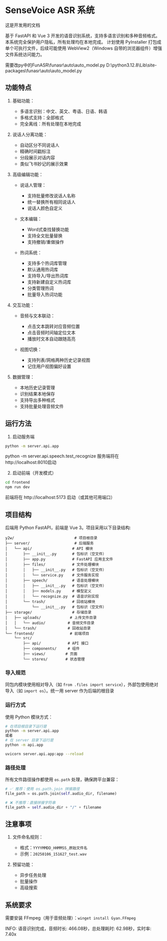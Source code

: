 # SenseVoice ASR 系统
这是开发用的文档

基于 FastAPI 和 Vue 3 开发的语音识别系统，支持多语言识别和多种音频格式。
本系统完全保护用户隐私，所有处理均在本地完成。
计划使用 PyInstaller 打包成单个可执行文件，后续可能使用 WebView2（Windows 自带的浏览器组件）增强文件系统访问能力。





需要改py中的FunASR\funasr\auto\auto_model.py
D:\python3.12.8\Lib\site-packages\funasr\auto\auto_model.py




## 功能特点

1. 基础功能：
   - 多语言识别：中文、英文、粤语、日语、韩语
   - 多格式支持：全部格式
   - 完全离线：所有处理在本地完成

2. 说话人分离功能：
   - 自动区分不同说话人
   - 精确时间戳标注
   - 分段展示对话内容
   - 类似飞书妙记的展示效果

3. 高级编辑功能：
   - 说话人管理：
     * 支持批量修改说话人名称
     * 统一替换所有相同说话人
     * 说话人颜色自定义
   
   - 文本编辑：
     * Word式查找替换功能
     * 支持全文批量替换
     * 支持撤销/重做操作
   
   - 热词系统：
     * 支持多个热词库管理
     * 默认通用热词库
     * 支持导入/导出热词库
     * 支持新建自定义热词库
     * 分类管理热词
     * 批量导入热词功能

4. 交互功能：
   - 音频与文本联动：
     * 点击文本跳转对应音频位置
     * 点击音频时间轴定位文本
     * 播放时文本自动跟随高亮
   
   - 视图切换：
     * 支持列表/网格两种历史记录视图
     * 记住用户视图偏好设置

5. 数据管理：
   - 本地历史记录管理
   - 识别结果本地保存
   - 支持导出多种格式
   - 支持批量处理音频文件


## 运行方法

1. 启动服务端
```bash
python -m server.api.app
```
python -m server.api.speech.test_recognize
服务端将在  http://localhost:8010启动

2. 启动前端（开发模式）
```bash
cd frontend
npm run dev
```
前端将在 http://localhost:5173 启动（或其他可用端口）


## 项目结构
后端用 Python FastAPI，前端是 Vue 3。项目采用以下目录结构:

```
y2w/                           # 项目根目录
├── server/                    # 后端服务
│   └── api/                  # API 模块
│       ├── __init__.py       # 包标识（空文件）
│       ├── app.py            # FastAPI 应用主文件
│       ├── files/            # 文件处理模块
│       │   ├── __init__.py   # 包标识（空文件）
│       │   └── service.py    # 文件服务实现
│       ├── speech/           # 语音处理模块
│       │   ├── __init__.py   # 包标识（空文件）
│       │   ├── models.py     # 模型定义
│       │   └── recognize.py  # 语音识别实现
│       └── trash/            # 回收站模块
│           └── __init__.py   # 包标识（空文件）
├── storage/                  # 存储目录
│   ├── uploads/             # 上传文件目录
│   │   └── audio/          # 音频文件目录
│   └── trash/              # 回收站目录
└── frontend/                # 前端项目
    └── src/
        ├── api/            # API 接口
        ├── components/     # 组件
        ├── views/         # 页面
        └── stores/        # 状态管理
```

### 导入规范
同包内模块使用相对导入（如 `from .files import service`），外部包使用绝对导入（如 `import os`）。统一用 server 作为后端的根目录

### 运行方式

使用 Python 模块方式：
```bash
# 在项目根目录下运行是
python -m server.api.app
或者
# 在 server 目录下运行是
python -m api.app

uvicorn server.api.app:app --reload
```

### 路径处理
所有文件路径操作都使用 `os.path` 处理，确保跨平台兼容：
```python
# ✅ 推荐：使用 os.path.join 拼接路径
file_path = os.path.join(self.audio_dir, filename)

# ❌ 不推荐：直接拼接字符串
file_path = self.audio_dir + "/" + filename
```


## 注意事项

1. 文件命名规则：
   - 格式：`YYYYMMDD_HHMMSS_原始文件名`
   - 示例：`20250106_151627_test.wav`


2. 预留功能：
   - 异步任务处理
   - 批量操作
   - 高级搜索


## 系统要求
需要安装 FFmpeg（用于音频处理）：`winget install Gyan.FFmpeg`

INFO: 语音识别完成，音频时长: 466.08秒，总处理耗时: 62.98秒，实时率: 7.40x 